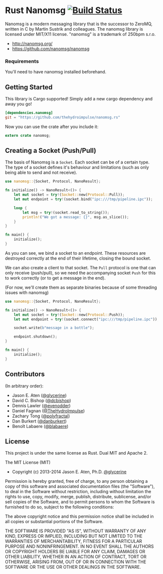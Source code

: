 # Rust Nanomsg [![Build Status](https://travis-ci.org/thehydroimpulse/nanomsg.rs.svg?branch=master)](https://travis-ci.org/thehydroimpulse/nanomsg.rs)

Nanomsg is a modern messaging library that is the successor to ZeroMQ, written in C by Martin Sustrik and colleagues. The nanomsg library is licensed under MIT/X11 license. "nanomsg" is a trademark of 250bpm s.r.o.

- http://nanomsg.org/
- https://github.com/nanomsg/nanomsg

### Requirements

You'll need to have nanomsg installed beforehand.

## Getting Started

This library is Cargo supported! Simply add a new cargo dependency and
away you go!

```toml
[dependencies.nanomsg]
git = "https://github.com/thehydroimpulse/nanomsg.rs"
```

Now you can use the crate after you include it:

```rust
extern crate nanomsg;
```

## Creating a Socket (Push/Pull)

The basis of Nanomsg is a `Socket`. Each socket can be of a certain type. The type of a socket defines it's behaviour and limitations (such as only being able to send and not receive).

```rust
use nanomsg::{Socket, Protocol, NanoResult};

fn initialize() -> NanoResult<()> {
    let mut socket = try!(Socket::new(Protocol::Pull));
    let mut endpoint = try!(socket.bind("ipc:///tmp/pipeline.ipc"));

    loop {
        let msg = try!(socket.read_to_string());
        println!("We got a message: {}", msg.as_slice());
    }
}

fn main() {
    initialize();
}
```

As you can see, we bind a socket to an endpoint. These resources are destroyed correctly at the end of their lifetime, closing the bound socket.

We can also create a client to that socket. The `Pull` protocol is one that can only receive (push/pull), so we need the accompanying socket `Push` for this to work correctly (or to get a message in the end).

(For now, we'll create them as separate binaries because of some threading issues with nanomsg)

```rust
use nanomsg::{Socket, Protocol, NanoResult};

fn initialize() -> NanoResult<()> {
    let mut socket = try!(Socket::new(Protocol::Push));
    let mut endpoint = try!(socket.connect("ipc:///tmp/pipeline.ipc"));

    socket.write(b"message in a bottle");

    endpoint.shutdown();
}

fn main() {
    initialize();
}
```

## Contributors

(In arbitrary order):

* Jason E. Aten ([@glycerine](https://github.com/glycerine))
* David C. Bishop ([@dcbishop](https://github.com/dcbishop))
* Dennis Lawler ([@evenodder](https://github.com/evenodder))
* Daniel Fagnan ([@TheHydroImpulse](https://github.com/thehydroimpulse))
* Zachary Tong ([@polyfractal](https://github.com/polyfractal))
* Dan Burkert ([@danburkert](https://github.com/danburkert))
* Benoît Labaere ([@blabaere](https://github.com/blabaere))

## License

This project is under the same license as Rust. Dual MIT and Apache 2.

The MIT License (MIT)

* Copyright (c) 2013-2014 Jason E. Aten, Ph.D. [@glycerine](https://github.com/glycerine)

Permission is hereby granted, free of charge, to any person obtaining a copy
of this software and associated documentation files (the "Software"), to deal
in the Software without restriction, including without limitation the rights
to use, copy, modify, merge, publish, distribute, sublicense, and/or sell
copies of the Software, and to permit persons to whom the Software is
furnished to do so, subject to the following conditions:

The above copyright notice and this permission notice shall be included in
all copies or substantial portions of the Software.

THE SOFTWARE IS PROVIDED "AS IS", WITHOUT WARRANTY OF ANY KIND, EXPRESS OR
IMPLIED, INCLUDING BUT NOT LIMITED TO THE WARRANTIES OF MERCHANTABILITY,
FITNESS FOR A PARTICULAR PURPOSE AND NONINFRINGEMENT. IN NO EVENT SHALL THE
AUTHORS OR COPYRIGHT HOLDERS BE LIABLE FOR ANY CLAIM, DAMAGES OR OTHER
LIABILITY, WHETHER IN AN ACTION OF CONTRACT, TORT OR OTHERWISE, ARISING FROM,
OUT OF OR IN CONNECTION WITH THE SOFTWARE OR THE USE OR OTHER DEALINGS IN
THE SOFTWARE.
